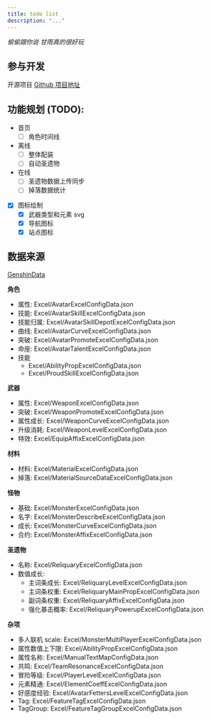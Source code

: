 ```yaml
---
title: todo list
description: "..."
---
```


_偷偷跟你说 甘雨真的很好玩_

## 参与开发

开源项目 [Github 项目地址](https://github.com/pa001024/genshin-mirror/)

## 功能规划 (TODO):

- 首页
  - [ ] 角色时间线
- 离线
  - [ ] 整体配装
  - [ ] 自动圣遗物
- 在线
  - [ ] 圣遗物数据上传同步
  - [ ] 掉落数据统计
- [x] 图标绘制
  - [x] 武器类型和元素 svg
  - [x] 导航图标
  - [x] 站点图标

## 数据来源

[GenshinData](https://github.com/Dimbreath/GenshinData)

**角色**

- 属性: Excel/AvatarExcelConfigData.json
- 技能: Excel/AvatarSkillExcelConfigData.json
- 技能归属: Excel/AvatarSkillDepotExcelConfigData.json
- 曲线: Excel/AvatarCurveExcelConfigData.json
- 突破: Excel/AvatarPromoteExcelConfigData.json
- 命座: Excel/AvatarTalentExcelConfigData.json
- 技能
  - Excel/AbilityPropExcelConfigData.json
  - Excel/ProudSkillExcelConfigData.json

**武器**

- 属性: Excel/WeaponExcelConfigData.json
- 突破: Excel/WeaponPromoteExcelConfigData.json
- 属性成长: Excel/WeaponCurveExcelConfigData.json
- 升级消耗: Excel/WeaponLevelExcelConfigData.json
- 特效: Excel/EquipAffixExcelConfigData.json

**材料**

- 材料: Excel/MaterialExcelConfigData.json
- 掉落: Excel/MaterialSourceDataExcelConfigData.json

**怪物**

- 基础: Excel/MonsterExcelConfigData.json
- 名字: Excel/MonsterDescribeExcelConfigData.json
- 成长: Excel/MonsterCurveExcelConfigData.json
- 合约: Excel/MonsterAffixExcelConfigData.json

**圣遗物**

- 名称: Excel/ReliquaryExcelConfigData.json
- 数值成长:
  - 主词条成长: Excel/ReliquaryLevelExcelConfigData.json
  - 主词条权重: Excel/ReliquaryMainPropExcelConfigData.json
  - 副词条权重: Excel/ReliquaryAffixExcelConfigData.json
  - 强化暴击概率: Excel/ReliquaryPowerupExcelConfigData.json

**杂项**

- 多人联机 scale: Excel/MonsterMultiPlayerExcelConfigData.json
- 属性数值上下限: Excel/AbilityPropExcelConfigData.json
- 属性名称: Excel/ManualTextMapConfigData.json
- 共鸣: Excel/TeamResonanceExcelConfigData.json
- 冒险等级: Excel/PlayerLevelExcelConfigData.json
- 元素精通: Excel/ElementCoeffExcelConfigData.json
- 好感度经验: Excel/AvatarFettersLevelExcelConfigData.json
- Tag: Excel/FeatureTagExcelConfigData.json
- TagGroup: Excel/FeatureTagGroupExcelConfigData.json

